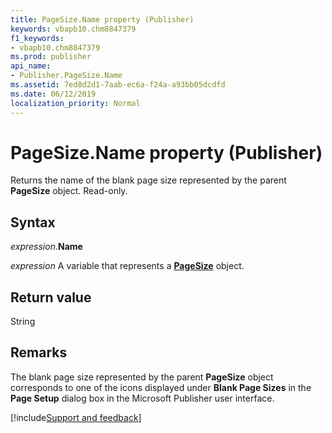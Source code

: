 ```yaml
---
title: PageSize.Name property (Publisher)
keywords: vbapb10.chm8847379
f1_keywords:
- vbapb10.chm8847379
ms.prod: publisher
api_name:
- Publisher.PageSize.Name
ms.assetid: 7ed8d2d1-7aab-ec6a-f24a-a93bb05dcdfd
ms.date: 06/12/2019
localization_priority: Normal
---
```



# PageSize.Name property (Publisher)

Returns the name of the blank page size represented by the parent **PageSize** object. Read-only.


## Syntax

_expression_.**Name**

_expression_ A variable that represents a **[PageSize](Publisher.PageSize.md)** object.


## Return value

String


## Remarks

The blank page size represented by the parent **PageSize** object corresponds to one of the icons displayed under **Blank Page Sizes** in the **Page Setup** dialog box in the Microsoft Publisher user interface.


[!include[Support and feedback](~/includes/feedback-boilerplate.md)]